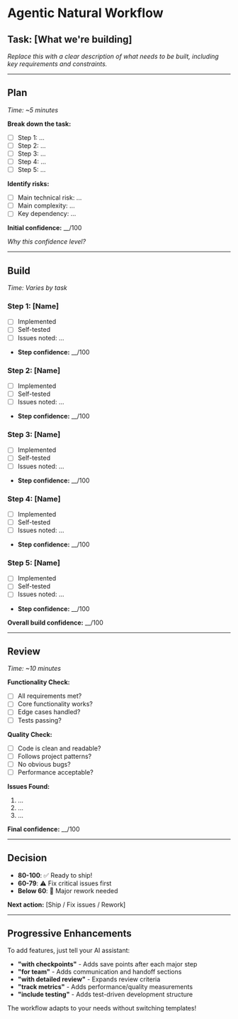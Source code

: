 # Agentic Natural Workflow

## Task: [What we're building]

*Replace this with a clear description of what needs to be built, including key requirements and constraints.*

---

## Plan 
*Time: ~5 minutes*

**Break down the task:**
- [ ] Step 1: ...
- [ ] Step 2: ...
- [ ] Step 3: ...
- [ ] Step 4: ...
- [ ] Step 5: ...

**Identify risks:**
- [ ] Main technical risk: ...
- [ ] Main complexity: ...
- [ ] Key dependency: ...

**Initial confidence:** __/100

*Why this confidence level?*

---

## Build
*Time: Varies by task*

### Step 1: [Name]
- [ ] Implemented
- [ ] Self-tested
- [ ] Issues noted: ...
- **Step confidence:** __/100

### Step 2: [Name]
- [ ] Implemented
- [ ] Self-tested
- [ ] Issues noted: ...
- **Step confidence:** __/100

### Step 3: [Name]
- [ ] Implemented
- [ ] Self-tested
- [ ] Issues noted: ...
- **Step confidence:** __/100

### Step 4: [Name]
- [ ] Implemented
- [ ] Self-tested
- [ ] Issues noted: ...
- **Step confidence:** __/100

### Step 5: [Name]
- [ ] Implemented
- [ ] Self-tested
- [ ] Issues noted: ...
- **Step confidence:** __/100

**Overall build confidence:** __/100

---

## Review
*Time: ~10 minutes*

**Functionality Check:**
- [ ] All requirements met?
- [ ] Core functionality works?
- [ ] Edge cases handled?
- [ ] Tests passing?

**Quality Check:**
- [ ] Code is clean and readable?
- [ ] Follows project patterns?
- [ ] No obvious bugs?
- [ ] Performance acceptable?

**Issues Found:**
1. ...
2. ...
3. ...

**Final confidence:** __/100

---

## Decision

- **80-100**: ✅ Ready to ship!
- **60-79**: ⚠️ Fix critical issues first
- **Below 60**: 🔄 Major rework needed

**Next action:** [Ship / Fix issues / Rework]

---

## Progressive Enhancements

To add features, just tell your AI assistant:

- **"with checkpoints"** - Adds save points after each major step
- **"for team"** - Adds communication and handoff sections  
- **"with detailed review"** - Expands review criteria
- **"track metrics"** - Adds performance/quality measurements
- **"include testing"** - Adds test-driven development structure

The workflow adapts to your needs without switching templates!